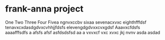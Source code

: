 # frank-anna project
One
Two
Three
Four
Fivea ngnvxccbv
sixaa
sevenacxvxc
eighthfffdsf
tenavxcxdasdgdvxcvhhjjfdsfs
elevengdgdvxxcvxgdsf
Aaavxcfdsfs
aaaafffsdfs
a
afsfs
afsf
asfdsdsfsd
aa
a
vxvxcf
vxc
xvxc
jkj
nvnv
asda
asdad
